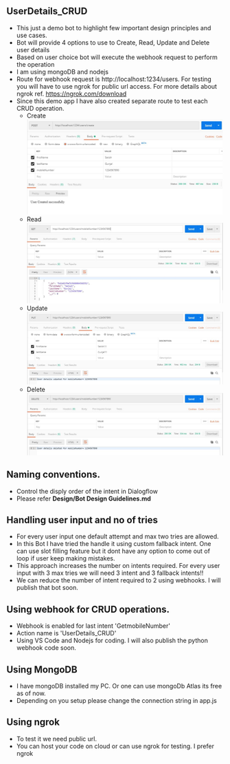 ## UserDetails_CRUD
- This just a demo bot to highlight few important design principles and use cases.
- Bot will provide 4 options to use to Create, Read, Update  and Delete user details
- Based on user choice bot will execute the webhook request to perform the operation
- I am using mongoDB and nodejs
- Route for webhook request is http://localhost:1234/users. For testing you will have to use ngrok for public url access.
  For more details about ngrok ref. https://ngrok.com/download
- Since this demo app I have also created separate route to test each CRUD operation.
  - Create ![Create](/Images/Create.JPG)
  - Read ![Read](/Images/Read.JPG)
  - Update ![Update](/Images/Update.JPG)
  - Delete ![Delete](/Images/Delete.JPG)
  
## Naming conventions. 
- Control the disply order of the intent in Dialogflow
- Please refer **Design/Bot Design Guidelines.md**

## Handling user input and no of tries
- For every user input one default attempt and max two tries are allowed.
- In this Bot I have tried the handle it using custom fallback intent. One can use slot filling feature but it dont have any option to come out of loop if user keep making mistakes.
- This approach increases the number on intents required. For every user input with 3 max tries we will need 3 intent and 3 fallback intents!!
- We can reduce the number of intent required to 2 using webhooks. I will publish that bot soon.

## Using webhook for CRUD operations.
- Webhook is enabled for last intent 'GetmobileNumber'
- Action name is 'UserDetails_CRUD'
- Using VS Code and Nodejs for coding. I will also publish the python webhook code soon.

## Using MongoDB
- I have mongoDB installed my PC. Or one can use mongoDb Atlas its free as of now.
- Depending on you setup please change the connection string in app.js

## Using ngrok
- To test it we need public url.
- You can host your code on cloud or can use ngrok for testing. I prefer ngrok
